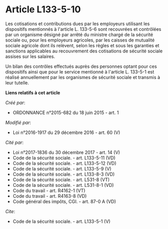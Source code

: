 # Article L133-5-10

Les cotisations et contributions dues par les employeurs utilisant les dispositifs mentionnés à l'article L. 133-5-6 sont
recouvrées et contrôlées par un organisme désigné par arrêté du ministre chargé de la sécurité sociale ou, pour les
employeurs agricoles, par les caisses de mutualité sociale agricole dont ils relèvent, selon les règles et sous les garanties
et sanctions applicables au recouvrement des cotisations de sécurité sociale assises sur les salaires. 

Un bilan des contrôles effectués auprès des personnes optant pour ces dispositifs ainsi que pour le service mentionné à
l'article L. 133-5-1 est réalisé annuellement par les organismes de sécurité sociale et transmis à leur tutelle.

**Liens relatifs à cet article**

_Créé par_:

  - ORDONNANCE n°2015-682 du 18 juin 2015 - art. 1

_Modifié par_:

  - Loi n°2016-1917 du 29 décembre 2016 - art. 60 (V)

_Cité par_:

  - Loi n°2017-1836 du 30 décembre 2017 - art. 14 (V)
  - Code de la sécurité sociale. - art. L133-5-11 (VD)
  - Code de la sécurité sociale. - art. L133-5-12 (VD)
  - Code de la sécurité sociale. - art. L133-5-9 (V)
  - Code de la sécurité sociale. - art. L133-8-3 (VD)
  - Code de la sécurité sociale. - art. L531-8 (VT)
  - Code de la sécurité sociale. - art. L531-8-1 (VD)
  - Code du travail - art. R4162-1 (VT)
  - Code du travail - art. R4163-8 (VD)
  - Code général des impôts, CGI. - art. 87-0 A (VD)

_Cite_:

  - Code de la sécurité sociale. - art. L133-5-1 (V)
